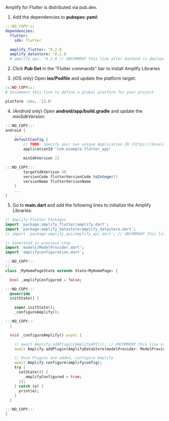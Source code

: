 Amplify for Flutter is distributed via pub.dev.

1. Add the dependencies to **pubspec.yaml**:
```yaml
:::NO_COPY:::
dependencies:
  flutter:
    sdk: flutter
```
```yaml
  amplify_flutter: ^0.2.0
  amplify_datastore: ^0.2.0
  # amplify_api: ^0.2.0 // UNCOMMENT this line after backend is deployed
```

2. Click **Pub Get** in the "Flutter commands" bar to install Amplify Libraries

3. (iOS only) Open **ios/Podfile** and update the platform target:
```ruby
:::NO_COPY:::
# Uncomment this line to define a global platform for your project
```
```ruby
platform :ios, '13.0'
```

4. (Android only) Open **android/app/build.gradle** and update the *minSdkVersion*:
```gradle
:::NO_COPY:::
android {
    ....
    defaultConfig {
        // TODO: Specify your own unique Application ID (https://developer.android.com/studio/build/application-id.html).
        applicationId "com.example.flutter_app"

```
```gradle
        minSdkVersion 21
```
```gradle
:::NO_COPY:::
        targetSdkVersion 30
        versionCode flutterVersionCode.toInteger()
        versionName flutterVersionName
    }
    ...
}
```

5. Go to **main.dart** and add the following lines to initialize the Amplify Libraries:
```dart
// Amplify Flutter Packages
import 'package:amplify_flutter/amplify.dart';
import 'package:amplify_datastore/amplify_datastore.dart';
// import 'package:amplify_api/amplify_api.dart'; // UNCOMMENT this line after backend is deployed

// Generated in previous step
import 'models/ModelProvider.dart';
import 'amplifyconfiguration.dart';
```
```dart
:::NO_COPY:::
//...
class _MyHomePageState extends State<MyHomePage> {
```
```dart
  bool _amplifyConfigured = false;
```
```dart
:::NO_COPY:::
  @override
  initState() {
```
```dart
    super.initState();
    _configureAmplify();
```
```dart
:::NO_COPY:::
  }
```
```dart
  void _configureAmplify() async {

    // await Amplify.addPlugin(AmplifyAPI()); // UNCOMMENT this line after backend is deployed
    await Amplify.addPlugin(AmplifyDataStore(modelProvider: ModelProvider.instance));

    // Once Plugins are added, configure Amplify
    await Amplify.configure(amplifyconfig);
    try {
      setState(() {
        _amplifyConfigured = true;
      });
    } catch (e) {
      print(e);
    }
  }
```
```dart
:::NO_COPY:::
}
```
